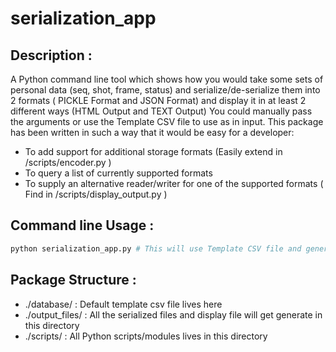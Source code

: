 # serialization_app
##  Description :
A Python command line tool which shows how you would take some sets of personal data (seq, shot, frame, status) and serialize/de-serialize them into 2 formats ( PICKLE Format and JSON Format) and display it in at least 2 different ways (HTML Output and TEXT Output) You could manually pass the arguments or use the Template CSV file to use as in input. This package has been written in such a way that it would be easy for a developer:

* To add support for additional storage formats (Easily extend in /scripts/encoder.py )
* To query a list of currently supported formats
* To supply an alternative reader/writer for one of the supported formats ( Find in /scripts/display_output.py )

## Command line Usage : 
```python
python serialization_app.py # This will use Template CSV file and generate output or python serialization_app.py -seq 010 -shot 200 -frame 78 # This will use user input and show in browser
```


## Package Structure :
* ./database/ : Default template csv file lives here
* ./output_files/ : All the serialized files and display file will get generate in this directory
* ./scripts/ : All Python scripts/modules lives in this directory